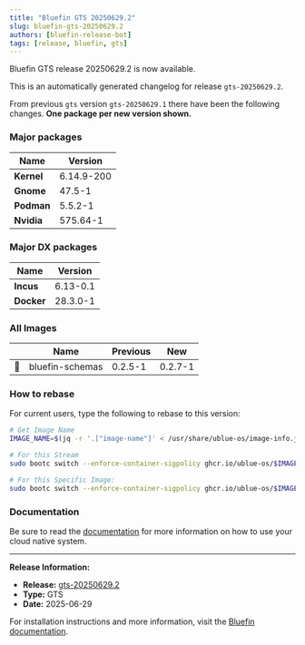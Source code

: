 ```yaml
---
title: "Bluefin GTS 20250629.2"
slug: bluefin-gts-20250629.2
authors: [bluefin-release-bot]
tags: [release, bluefin, gts]
---
```


Bluefin GTS release 20250629.2 is now available.

<!--truncate-->

This is an automatically generated changelog for release `gts-20250629.2`.

From previous `gts` version `gts-20250629.1` there have been the following changes. **One package per new version shown.**

### Major packages
| Name | Version |
| --- | --- |
| **Kernel** | 6.14.9-200 |
| **Gnome** | 47.5-1 |
| **Podman** | 5.5.2-1 |
| **Nvidia** | 575.64-1 |

### Major DX packages
| Name | Version |
| --- | --- |
| **Incus** | 6.13-0.1 |
| **Docker** | 28.3.0-1 |

### All Images
| | Name | Previous | New |
| --- | --- | --- | --- |
| 🔄 | bluefin-schemas | 0.2.5-1 | 0.2.7-1 |



### How to rebase
For current users, type the following to rebase to this version:
```bash
# Get Image Name
IMAGE_NAME=$(jq -r '.["image-name"]' < /usr/share/ublue-os/image-info.json)

# For this Stream
sudo bootc switch --enforce-container-sigpolicy ghcr.io/ublue-os/$IMAGE_NAME:gts

# For this Specific Image:
sudo bootc switch --enforce-container-sigpolicy ghcr.io/ublue-os/$IMAGE_NAME:gts-20250629.2
```

### Documentation
Be sure to read the [documentation](https://docs.projectbluefin.io/) for more information
on how to use your cloud native system.

---

**Release Information:**
- **Release:** [gts-20250629.2](https://github.com/ublue-os/bluefin/releases/tag/gts-20250629.2)
- **Type:** GTS
- **Date:** 2025-06-29

For installation instructions and more information, visit the [Bluefin documentation](https://docs.projectbluefin.io/).
